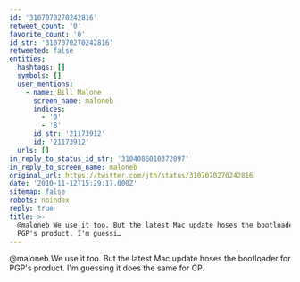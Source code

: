 ```yaml
---
id: '3107070270242816'
retweet_count: '0'
favorite_count: '0'
id_str: '3107070270242816'
retweeted: false
entities:
  hashtags: []
  symbols: []
  user_mentions:
    - name: Bill Malone
      screen_name: maloneb
      indices:
        - '0'
        - '8'
      id_str: '21173912'
      id: '21173912'
  urls: []
in_reply_to_status_id_str: '3104086010372097'
in_reply_to_screen_name: maloneb
original_url: https://twitter.com/jth/status/3107070270242816
date: '2010-11-12T15:29:17.000Z'
sitemap: false
robots: noindex
reply: true
title: >-
  @maloneb We use it too. But the latest Mac update hoses the bootloader for
  PGP's product. I'm guessi…
---
```


@maloneb We use it too. But the latest Mac update hoses the bootloader for PGP's product. I'm guessing it does the same for CP.